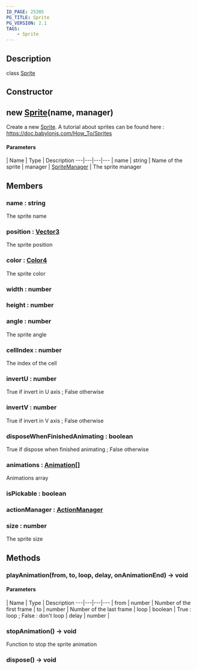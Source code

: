 ```yaml
---
ID_PAGE: 25305
PG_TITLE: Sprite
PG_VERSION: 2.1
TAGS:
    - Sprite
---
```

## Description

class [Sprite](/classes/2.5/Sprite)



## Constructor

## new [Sprite](/classes/2.5/Sprite)(name, manager)

Create a new [Sprite](/classes/2.5/Sprite).
A tutorial about sprites can be found here : https://doc.babylonjs.com/How_To/Sprites
#### Parameters
 | Name | Type | Description
---|---|---|---
 | name | string |     Name of the sprite
 | manager | [SpriteManager](/classes/2.5/SpriteManager) |     The sprite manager
## Members

### name : string

The sprite name

### position : [Vector3](/classes/2.5/Vector3)

The sprite position

### color : [Color4](/classes/2.5/Color4)

The sprite color

### width : number



### height : number



### angle : number

The sprite angle

### cellIndex : number

The index of the cell

### invertU : number

True if invert in U axis ; False otherwise

### invertV : number

True if invert in V axis ; False otherwise

### disposeWhenFinishedAnimating : boolean

True if dispose when finished animating ; False otherwise

### animations : [Animation](/classes/2.5/Animation)[]

Animations array

### isPickable : boolean



### actionManager : [ActionManager](/classes/2.5/ActionManager)



### size : number

The sprite size

## Methods

### playAnimation(from, to, loop, delay, onAnimationEnd) &rarr; void



#### Parameters
 | Name | Type | Description
---|---|---|---
 | from | number |     Number of the first frame
 | to | number |     Number of the last frame
 | loop | boolean |     True : loop ; False : don't loop
 | delay | number | 
### stopAnimation() &rarr; void

Function to stop the sprite animation
### dispose() &rarr; void


